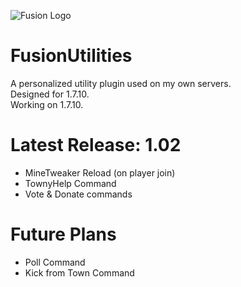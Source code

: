![Fusion Logo](https://i.imgur.com/pa9g9Kc.png)
# FusionUtilities
A personalized utility plugin used on my own servers.\
Designed for 1.7.10.\
Working on 1.7.10.

# Latest Release: 1.02
- MineTweaker Reload (on player join)
- TownyHelp Command
- Vote & Donate commands

# Future Plans
- Poll Command
- Kick from Town Command
